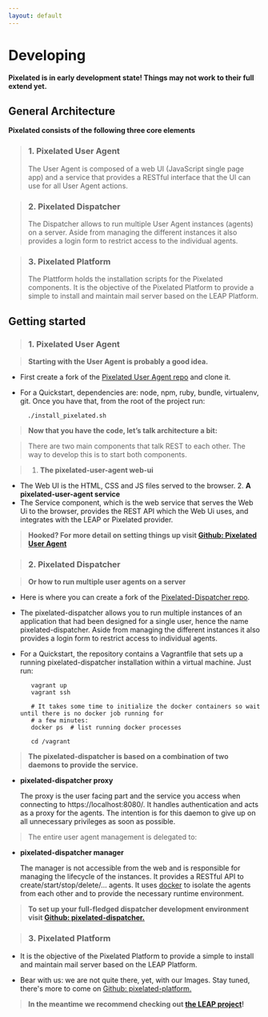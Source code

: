 ```yaml
---
layout: default
---
```


Developing
==========

**Pixelated is in early development state! Things may not work to their full extend yet.**

General Architecture
--------------------
**Pixelated consists of the following three core elements**

>### 1. Pixelated User Agent
>The User Agent is composed of a web UI (JavaScript single page app) and a service that provides a RESTful interface that the UI can use for all User Agent actions.

>### 2. Pixelated Dispatcher
>The Dispatcher allows to run multiple User Agent instances (agents) on a server. Aside from managing the different instances it also provides a login form to restrict access to the individual agents.

>### 3. Pixelated Platform
>The Plattform holds the installation scripts for the Pixelated components. It is the objective of the Pixelated Platform to provide a simple to install and maintain mail server based on the LEAP Platform.


Getting started
---------------

>### 1. Pixelated User Agent

>**Starting with the User Agent is probably a good idea.**

* First create a fork of the <a href="https://github.com/pixelated/pixelated-user-agent">Pixelated User Agent repo</a> and clone it.

* For a Quickstart, dependencies are: node, npm, ruby, bundle, virtualenv, git. Once you have that, from the root of the project run:

        ./install_pixelated.sh

>**Now that you have the code, let’s talk architecture a bit:**

>There are two main components that talk REST to each other. The way to develop this is to start both components.

>  1. __The pixelated-user-agent web-ui__
* The Web UI is the HTML, CSS and JS files served to the browser.
  2. __A pixelated-user-agent service__
* The Service component, which is the web service that serves the Web Ui to the browser, provides the REST API which the Web Ui uses, and integrates with the LEAP or Pixelated provider.

>**Hooked? For more detail on setting things up visit <a href= "https://github.com/pixelated/pixelated-user-agent">Github: Pixelated User Agent</a>**


>### 2. Pixelated Dispatcher

>**Or how to run multiple user agents on a server**

* Here is where you can create a fork of the <a href="https://github.com/pixelated/pixelated-dispatcher">Pixelated-Dispatcher repo</a>.

* The pixelated-dispatcher allows you to run multiple instances of an application that had been designed for a single user, hence the name pixelated-dispatcher. Aside from managing the different instances it also provides a login form to restrict access to individual agents.

* For a Quickstart, the repository contains a Vagrantfile that sets up a running pixelated-dispatcher installation within a virtual machine. Just run:

         vagrant up
         vagrant ssh

         # It takes some time to initialize the docker containers so wait until there is no docker job running for
         # a few minutes:
         docker ps  # list running docker processes

         cd /vagrant

>**The pixelated-dispatcher is based on a combination of two daemons to provide the service.**

* __pixelated-dispatcher proxy__

    The proxy is the user facing part and the service you access when connecting to https://localhost:8080/.
    It handles authentication and acts as a proxy for the agents. The intention is for this daemon to give up on
    all unnecessary privileges as soon as possible.


>The entire user agent management is delegated to:

* __pixelated-dispatcher manager__

    The manager is not accessible from the web and is responsible for managing the lifecycle of the instances.
    It provides a RESTful API to create/start/stop/delete/... agents. It uses [docker](https://github.com/dotcloud/docker)
    to isolate the agents from each other and to provide the necessary runtime environment.


>**To set up your full-fledged dispatcher development environment visit <a href="https://github.com/pixelated/pixelated-dispatcher">Github: pixelated-dispatcher.</a>**


>### 3. Pixelated Platform

* It is the objective of the Pixelated Platform to provide a simple to install and maintain mail server based on the LEAP Platform.

* Bear with us: we are not quite there, yet, with our Images. Stay tuned, there's more to come on <a href="https://github.com/pixelated/pixelated-platform">Github: pixelated-platform.</a>

>**In the meantime we recommend checking out <a href="https://leap.se/en">the LEAP project</a>!**

